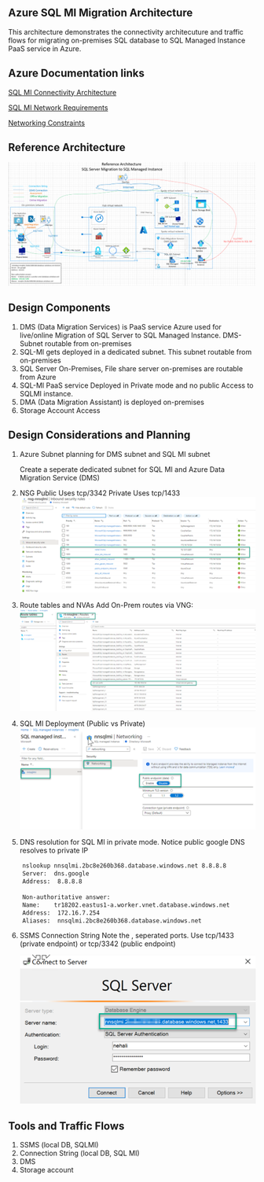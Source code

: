 ## Azure SQL MI Migration Architecture

This architecture demonstrates the connectivity architecuture and traffic flows for migrating on-premises SQL database to SQL Managed Instance PaaS service in Azure.

## Azure Documentation links

[SQL MI Connectivity Architecture](https://docs.microsoft.com/en-us/azure/azure-sql/managed-instance/connectivity-architecture-overview)

[SQL MI Network Requirements](https://docs.microsoft.com/en-us/azure/azure-sql/managed-instance/connectivity-architecture-overview#network-requirements)

[Networking Constraints](https://docs.microsoft.com/en-us/azure/azure-sql/managed-instance/connectivity-architecture-overview#networking-constraints)

## Reference Architecture

![Networking](images/sqlmi-architecture.png)

## Design Components

1. DMS (Data Migration Services) is PaaS service Azure used for live/online Migration of SQL Server to SQL Managed Instance. DMS-Subnet routable from on-premises
2. SQL-MI gets deployed in a dedicated subnet. This subnet routable from on-premises
3. SQL Server On-Premises, File share server on-premises are routable from Azure
4. SQL-MI PaaS service Deployed in Private mode and no public Access to SQLMI instance.
5. DMA (Data Migration Assistant) is deployed on-premises
6. Storage Account Access

## Design Considerations and Planning

1. Azure Subnet planning for DMS subnet and SQL MI subnet

   Create a seperate dedicated subnet for SQL MI and Azure Data Migration Service (DMS)

2. NSG
   Public Uses tcp/3342
   Private Uses tcp/1433
   ![Networking](images/SQLMI-NSG.png)
3. Route tables and NVAs
   Add On-Prem routes via VNG:
   ![Networking](images/SQLMI-route-table.png)
4. SQL MI Deployment (Public vs Private)
   ![Networking](images/network-endpoint-mode.png)
5. DNS resolution for SQL MI in private mode. Notice public google DNS resolves to private IP

```
    nslookup nnsqlmi.2bc8e260b368.database.windows.net 8.8.8.8
    Server:  dns.google
    Address:  8.8.8.8

    Non-authoritative answer:
    Name:    tr18202.eastus1-a.worker.vnet.database.windows.net
    Address:  172.16.7.254
    Aliases:  nnsqlmi.2bc8e260b368.database.windows.net

```

6. SSMS Connection String
   Note the , seperated ports. Use tcp/1433 (private endpoint) or tcp/3342 (public endpoint)

   ![Networking](images/ssms-connection.png)

## Tools and Traffic Flows

1. SSMS (local DB, SQLMI)
2. Connection String (local DB, SQL MI)
3. DMS
4. Storage account
